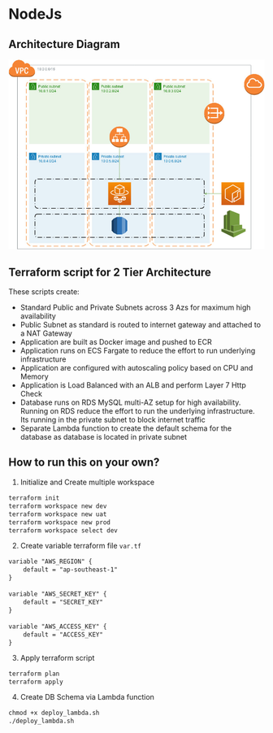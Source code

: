 # NodeJs
## Architecture Diagram

![Architecture Diagram](screenshots/aws.jpg?raw=true "Architecture Diagram")

## Terraform script for 2 Tier Architecture
These scripts create:
* Standard Public and Private Subnets across 3 Azs for maximum high availability
* Public Subnet as standard is routed to internet gateway and attached to a NAT Gateway
* Application are built as Docker image and pushed to ECR
* Application runs on ECS Fargate to reduce the effort to run underlying infrastructure
* Application are configured with autoscaling policy based on CPU and Memory
* Application is Load Balanced with an ALB and perform Layer 7 Http Check
* Database runs on RDS MySQL multi-AZ setup for high availability. Running on RDS reduce the effort to run the underlying infrastructure. Its running in the private subnet to block internet traffic
* Separate Lambda function to create the default schema for the database as database is located in private subnet


## How to run this on your own?
1. Initialize and Create multiple workspace
```
terraform init 
terraform workspace new dev
terraform workspace new uat
terraform workspace new prod
terraform workspace select dev
```
2. Create variable terraform file `var.tf`
```
variable "AWS_REGION" {    
    default = "ap-southeast-1"
}

variable "AWS_SECRET_KEY" {    
    default = "SECRET_KEY"
}

variable "AWS_ACCESS_KEY" {    
    default = "ACCESS_KEY"
}
```
3. Apply terraform script
```
terraform plan
terraform apply
```
4. Create DB Schema via Lambda function

```
chmod +x deploy_lambda.sh
./deploy_lambda.sh
```

